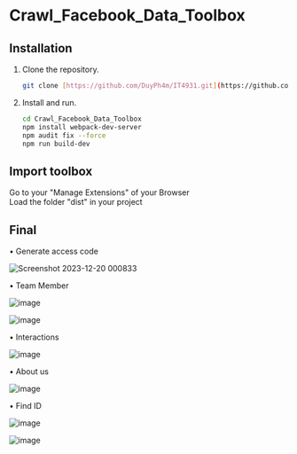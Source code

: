 ﻿# Crawl_Facebook_Data_Toolbox

## Installation

1. Clone the repository.
    ```bash
    git clone [https://github.com/DuyPh4m/IT4931.git](https://github.com/td2510/Crawl_Facebook_Data_Toolbox.git)
    ```

2. Install and run.
    ```bash
    cd Crawl_Facebook_Data_Toolbox 
    npm install webpack-dev-server 
    npm audit fix --force 
    npm run build-dev 
    ```

## Import toolbox
Go to your "Manage Extensions" of your Browser \
Load the folder "dist" in your project
## Final
• Generate access code 

![Screenshot 2023-12-20 000833](https://github.com/td2510/Crawl_Facebook_Data_Toolbox/assets/111385453/de3b9c98-19be-4d94-9353-fdad1945ae99) 

• Team Member 

![image](https://github.com/td2510/Crawl_Facebook_Data_Toolbox/assets/111385453/7d66f731-ee3b-4bf5-b9f4-c4279adace68) 

![image](https://github.com/td2510/Crawl_Facebook_Data_Toolbox/assets/111385453/d01d0c03-d47d-4091-85e4-06b3c15835d4) 

• Interactions 

![image](https://github.com/td2510/Crawl_Facebook_Data_Toolbox/assets/111385453/e66d125a-7aba-4895-bd33-6f51a0ff98d2) 

• About us 

![image](https://github.com/td2510/Crawl_Facebook_Data_Toolbox/assets/111385453/993cd9aa-07b2-4ada-80b6-30092a8ab7d2) 

• Find ID 

![image](https://github.com/td2510/Crawl_Facebook_Data_Toolbox/assets/111385453/d8e8e79e-8f16-4297-b4d9-847acc2ff0f0) 

![image](https://github.com/td2510/Crawl_Facebook_Data_Toolbox/assets/111385453/f71f255c-994c-4c7c-baee-ed1b3059c177)




